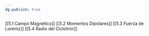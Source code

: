 ```yaml
---
dg-publish: true
---
```

[[5.1 Campo Magnético]]
[[5.2 Momentos Dipolares]]
[[5.3 Fuerza de Lorentz]]
[[5.4 Radio del Ciclotrón]]